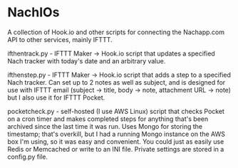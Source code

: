 # NachIOs
A collection of Hook.io and other scripts for connecting the Nachapp.com API to other services, mainly IFTTT.

ifthentrack.py - IFTTT Maker -> Hook.io script that updates a specified Nach tracker with today's date and an arbitrary value.

ifthenstep.py - IFTTT Maker -> Hook.io script that adds a step to a specified Nach tracker. Can set up to 2 notes as well as subject, and is designed for use with IFTTT email (subject -> title, body -> note, attachment URL -> note) but I also use it for IFTTT Pocket.

pocketcheck.py - self-hosted (I use AWS Linux) script that checks Pocket on 
a cron timer and makes completed steps for anything that's been archived 
since the last time it was run. Uses Mongo for storing the timestamp; that's
 overkill, but I had a running Mongo instance on the AWS box I'm using, so 
 it was easy and convenient. You could just as easily use Redis or Memcached
  or write to an INI file. Private settings are stored in a config.py file.